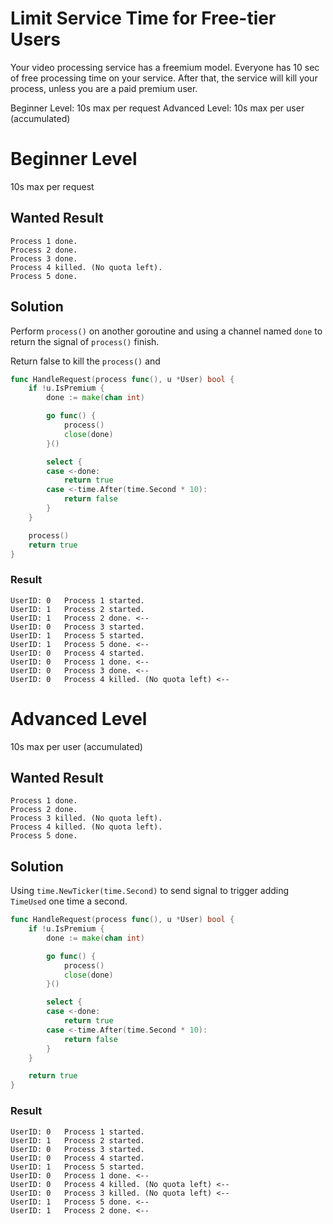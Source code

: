 # Limit Service Time for Free-tier Users

Your video processing service has a freemium model. Everyone has 10
sec of free processing time on your service. After that, the
service will kill your process, unless you are a paid premium user.

Beginner Level: 10s max per request
Advanced Level: 10s max per user (accumulated)

# Beginner Level
10s max per request

## Wanted Result

```
Process 1 done.
Process 2 done.
Process 3 done.
Process 4 killed. (No quota left).
Process 5 done.
```

## Solution

Perform `process()` on another goroutine and using a channel named `done` to return the signal of `process()` finish.

Return false to kill the `process()` and

```go
func HandleRequest(process func(), u *User) bool {
	if !u.IsPremium {
		done := make(chan int)

		go func() {
			process()
			close(done)
		}()

		select {
		case <-done:
			return true
		case <-time.After(time.Second * 10):
			return false
		}
	}

	process()
	return true
}
```

### Result
```
UserID: 0 	Process 1 started.
UserID: 1 	Process 2 started.
UserID: 1 	Process 2 done. <--
UserID: 0 	Process 3 started.
UserID: 1 	Process 5 started.
UserID: 1 	Process 5 done. <--
UserID: 0 	Process 4 started.
UserID: 0 	Process 1 done. <--
UserID: 0 	Process 3 done. <--
UserID: 0 	Process 4 killed. (No quota left) <--
```
# Advanced Level
10s max per user (accumulated)

## Wanted Result

```
Process 1 done.
Process 2 done.
Process 3 killed. (No quota left).
Process 4 killed. (No quota left).
Process 5 done.
```

## Solution

Using `time.NewTicker(time.Second)` to send signal to trigger adding `TimeUsed` one time a second.

```go
func HandleRequest(process func(), u *User) bool {
	if !u.IsPremium {
		done := make(chan int)

		go func() {
			process()
			close(done)
		}()

		select {
		case <-done:
			return true
		case <-time.After(time.Second * 10):
			return false
		}
	}

	return true
}
```

### Result
```
UserID: 0 	Process 1 started.
UserID: 1 	Process 2 started.
UserID: 0 	Process 3 started.
UserID: 0 	Process 4 started.
UserID: 1 	Process 5 started.
UserID: 0 	Process 1 done. <--
UserID: 0 	Process 4 killed. (No quota left) <--
UserID: 0 	Process 3 killed. (No quota left) <--
UserID: 1 	Process 5 done. <--
UserID: 1 	Process 2 done. <--
```

